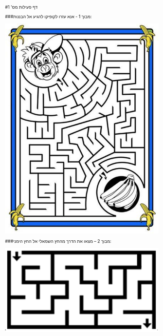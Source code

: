 #דף פעילות מס' 1

###מבוך 1 - אנא עזרו לקופיקו להגיע אל הבננות:

<div id="container" align="center">
  <img class="img-responsive" src="img02.png" title=""/>
</div>

###מבוך 2 – מצאו את הדרך מהחץ השמאלי אל החץ הימני:

<div id="container" align="center">
  <img class="img-responsive" src="img03.png" title=""/>
</div>

